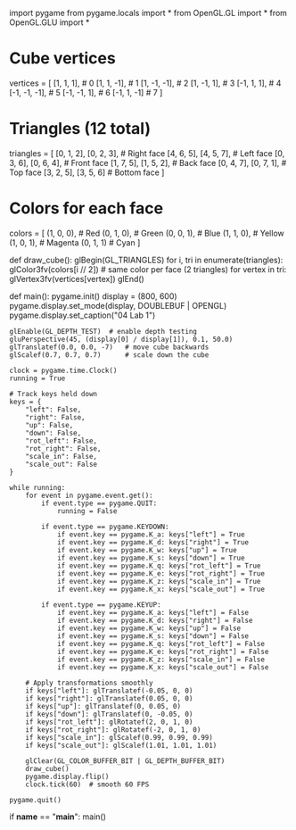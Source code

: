 import pygame
from pygame.locals import *
from OpenGL.GL import *
from OpenGL.GLU import *

# Cube vertices
vertices = [
    [1, 1, 1],    # 0
    [1, 1, -1],   # 1
    [1, -1, -1],  # 2
    [1, -1, 1],   # 3
    [-1, 1, 1],   # 4
    [-1, -1, -1], # 5
    [-1, -1, 1],  # 6
    [-1, 1, -1]   # 7
]

# Triangles (12 total)
triangles = [
    [0, 1, 2], [0, 2, 3],  # Right face
    [4, 6, 5], [4, 5, 7],  # Left face
    [0, 3, 6], [0, 6, 4],  # Front face
    [1, 7, 5], [1, 5, 2],  # Back face
    [0, 4, 7], [0, 7, 1],  # Top face
    [3, 2, 5], [3, 5, 6]   # Bottom face
]

# Colors for each face
colors = [
    (1, 0, 0),   # Red
    (0, 1, 0),   # Green
    (0, 0, 1),   # Blue
    (1, 1, 0),   # Yellow
    (1, 0, 1),   # Magenta
    (0, 1, 1)    # Cyan
]

def draw_cube():
    glBegin(GL_TRIANGLES)
    for i, tri in enumerate(triangles):
        glColor3fv(colors[i // 2])  # same color per face (2 triangles)
        for vertex in tri:
            glVertex3fv(vertices[vertex])
    glEnd()

def main():
    pygame.init()
    display = (800, 600)
    pygame.display.set_mode(display, DOUBLEBUF | OPENGL)
    pygame.display.set_caption("04 Lab 1")

    glEnable(GL_DEPTH_TEST)  # enable depth testing
    gluPerspective(45, (display[0] / display[1]), 0.1, 50.0)
    glTranslatef(0.0, 0.0, -7)   # move cube backwards
    glScalef(0.7, 0.7, 0.7)      # scale down the cube

    clock = pygame.time.Clock()
    running = True

    # Track keys held down
    keys = {
        "left": False,
        "right": False,
        "up": False,
        "down": False,
        "rot_left": False,
        "rot_right": False,
        "scale_in": False,
        "scale_out": False
    }

    while running:
        for event in pygame.event.get():
            if event.type == pygame.QUIT:
                running = False

            if event.type == pygame.KEYDOWN:
                if event.key == pygame.K_a: keys["left"] = True
                if event.key == pygame.K_d: keys["right"] = True
                if event.key == pygame.K_w: keys["up"] = True
                if event.key == pygame.K_s: keys["down"] = True
                if event.key == pygame.K_q: keys["rot_left"] = True
                if event.key == pygame.K_e: keys["rot_right"] = True
                if event.key == pygame.K_z: keys["scale_in"] = True
                if event.key == pygame.K_x: keys["scale_out"] = True

            if event.type == pygame.KEYUP:
                if event.key == pygame.K_a: keys["left"] = False
                if event.key == pygame.K_d: keys["right"] = False
                if event.key == pygame.K_w: keys["up"] = False
                if event.key == pygame.K_s: keys["down"] = False
                if event.key == pygame.K_q: keys["rot_left"] = False
                if event.key == pygame.K_e: keys["rot_right"] = False
                if event.key == pygame.K_z: keys["scale_in"] = False
                if event.key == pygame.K_x: keys["scale_out"] = False

        # Apply transformations smoothly
        if keys["left"]: glTranslatef(-0.05, 0, 0)
        if keys["right"]: glTranslatef(0.05, 0, 0)
        if keys["up"]: glTranslatef(0, 0.05, 0)
        if keys["down"]: glTranslatef(0, -0.05, 0)
        if keys["rot_left"]: glRotatef(2, 0, 1, 0)
        if keys["rot_right"]: glRotatef(-2, 0, 1, 0)
        if keys["scale_in"]: glScalef(0.99, 0.99, 0.99)
        if keys["scale_out"]: glScalef(1.01, 1.01, 1.01)

        glClear(GL_COLOR_BUFFER_BIT | GL_DEPTH_BUFFER_BIT)
        draw_cube()
        pygame.display.flip()
        clock.tick(60)  # smooth 60 FPS

    pygame.quit()

if __name__ == "__main__":
    main()
